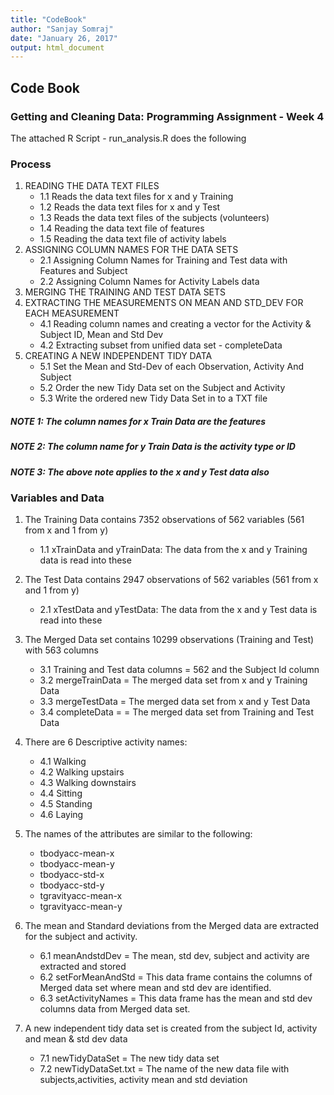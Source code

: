 ```yaml
---
title: "CodeBook"
author: "Sanjay Somraj"
date: "January 26, 2017"
output: html_document
---
```


## Code Book
### Getting and Cleaning Data: Programming Assignment - Week 4


The attached R Script - run_analysis.R does the following

### Process
1. READING THE DATA TEXT FILES
	+ 1.1 Reads the data text files for x and y Training
	+ 1.2 Reads the data text files for x and y Test
	+ 1.3 Reads the data text files of the subjects (volunteers)
	+ 1.4 Reading the data text file of features
	+ 1.5 Reading the  data text file of activity labels
2. ASSIGNING COLUMN NAMES FOR THE DATA SETS
	+ 2.1 Assigning Column Names for Training and Test data with Features and Subject
	+ 2.2 Assigning Column Names for Activity Labels data
3. MERGING THE TRAINING AND TEST DATA SETS
4. EXTRACTING THE MEASUREMENTS ON MEAN AND STD_DEV FOR EACH MEASUREMENT
	+ 4.1 Reading column names and creating a vector for the Activity & Subject ID, Mean and Std Dev	
	+ 4.2 Extracting subset from unified data set - completeData
5. CREATING A NEW INDEPENDENT TIDY DATA 
	+ 5.1 Set the Mean and Std-Dev of each Observation, Activity And  Subject
	+ 5.2 Order the new Tidy Data set on the Subject and Activity
	+ 5.3 Write the ordered new Tidy Data Set in to a TXT file

##### NOTE 1: The column names for x Train Data are the features
##### NOTE 2: The column name for y Train Data is the activity type or ID
##### NOTE 3: The above note applies to the x and y Test data also

### Variables and Data
1. The Training Data contains 7352 observations of 562 variables (561 from x and 1 from y)
     + 1.1 xTrainData and yTrainData: The data from the x and y Training data is read into these
2. The Test Data contains 2947 observations of 562 variables (561 from x and 1 from y)
     + 2.1 xTestData and yTestData: The data from the x and y Test data is read into these
3. The Merged Data set contains 10299 observations (Training and Test) with 563 columns
     + 3.1 Training and Test data columns = 562 and the Subject Id column
     + 3.2 mergeTrainData = The merged data set from x and y Training Data
     + 3.3 mergeTestData = The merged data set from x and y Test Data
     + 3.4 completeData =  = The merged data set from Training and Test Data
4. There are 6 Descriptive activity names:
     + 4.1 Walking
     + 4.2 Walking upstairs
     + 4.3 Walking downstairs
     + 4.4 Sitting
     + 4.5 Standing
     + 4.6 Laying
5. The names of the attributes are similar to the following:
     + tbodyacc-mean-x 
     + tbodyacc-mean-y 
     + tbodyacc-std-x 
     + tbodyacc-std-y 
     + tgravityacc-mean-x 
     + tgravityacc-mean-y

6. The mean and Standard deviations from the Merged data are extracted for the subject and activity.
     + 6.1 meanAndstdDev = The mean, std dev, subject and activity are extracted and stored
     + 6.2 setForMeanAndStd = This data frame contains the columns of Merged data set where mean and std dev are identified.
     + 6.3 setActivityNames = This data frame has the mean and std dev columns data from Merged data set.

7. A new independent tidy data set is created from the subject Id, activity and mean & std dev data
     + 7.1 newTidyDataSet = The new tidy data set
     + 7.2 newTidyDataSet.txt = The name of the new data file with subjects,activities, activity mean and std deviation